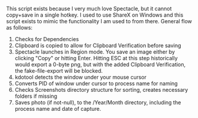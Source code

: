 This script exists because I very much love Spectacle, but it cannot copy+save in a single hotkey. I used to use ShareX on Windows and this script exists to mimic the functionality I am used to from there. General flow as follows:

1. Checks for Dependencies
2. Clipboard is copied to allow for Clipboard Verification before saving
3. Spectacle launches in Region mode. You save an image either by clicking "Copy" or hitting Enter. Hitting ESC at this step historically would export a 0-byte png, but with the added Clipboard Verification, the fake-file-export will be blocked.
4. kdotool detects the window under your mouse cursor
5. Converts PID of window under cursor to process name for naming
6. Checks Screenshots directory structure for sorting, creates necessary folders if missing
7. Saves photo (if not-null), to the /Year/Month directory, including the process name and date of capture.

